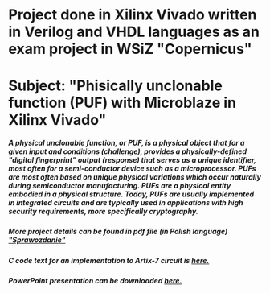 # Project done in Xilinx Vivado written in Verilog and VHDL languages as an exam project in WSiZ "Copernicus"

# Subject: "Phisically unclonable function (PUF) with Microblaze in Xilinx Vivado"

##### A physical unclonable function, or PUF, is a physical object that for a given input and conditions (challenge), provides a physically-defined "digital fingerprint" output (response) that serves as a unique identifier, most often for a semi-conductor device such as a microprocessor. PUFs are most often based on unique physical variations which occur naturally during semiconductor manufacturing. PUFs are a physical entity embodied in a physical structure. Today, PUFs are usually implemented in integrated circuits and are typically used in applications with high security requirements, more specifically cryptography. 
##### More project details can be  found in pdf file (in Polish language) ["Sprawozdanie"](https://github.com/vg-shamking/PUFwithMicroblaze/blob/master/Xilinx%20Vivado/VGorbachov_Sprawozdanie.pdf)

##### C code text for an implementation to Artix-7 circuit is [here.](https://github.com/vg-shamking/PUFwithMicroblaze/blob/master/Xilinx%20Vivado/C_code_for_check.txt)

##### PowerPoint presentation can be downloaded [here.](https://github.com/vg-shamking/PUFwithMicroblaze/blob/master/Xilinx%20Vivado/AK-PUF.pptx)
